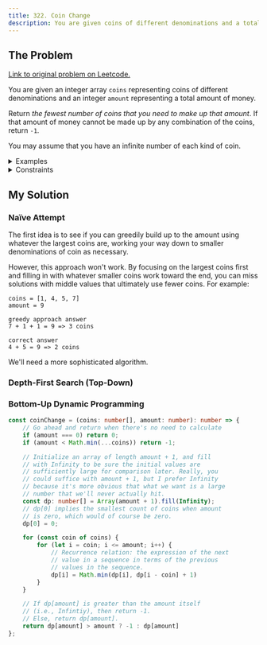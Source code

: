 ```yaml
---
title: 322. Coin Change
description: You are given coins of different denominations and a total amount of money. Return the fewest number of coins that you need to make up that amount.
---
```


## The Problem

[Link to original problem on Leetcode.](https://leetcode.com/problems/coin-change/)

You are given an integer array `coins` representing coins of different denominations and an integer `amount` representing a total amount of money.

Return _the fewest number of coins that you need to make up that amount_. If that amount of money cannot be made up by any combination of the coins, return `-1`.

You may assume that you have an infinite number of each kind of coin.

<details>
<summary>Examples</summary>

Example 1:

```
Input: coins = [1,2,5], amount = 11
Output: 3
Explanation: 11 = 5 + 5 + 1
```

Example 2:

```
Input: coins = [2], amount = 3
Output: -1
```

Example 3:

```
Input: coins = [1], amount = 0
Output: 0
```
</details>

<details>
<summary>Constraints</summary>


- 1 ≤ `coins.length` ≤ 12
- 1 ≤ `coins[i]` ≤ 2<sup>31 - 1</sup>
- 0 ≤ `amount` ≤ 10<sup>4</sup>
</details>

## My Solution

### Naïve Attempt

The first idea is to see if you can greedily build up to the amount using whatever the largest coins are, working your way down to smaller denominations of coin as necessary.

However, this approach won't work. By focusing on the largest coins first and filling in with whatever smaller coins work toward the end, you can miss solutions with middle values that ultimately use fewer coins. For example:

```
coins = [1, 4, 5, 7]
amount = 9

greedy approach answer
7 + 1 + 1 = 9 => 3 coins

correct answer
4 + 5 = 9 => 2 coins
```

We'll need a more sophisticated algorithm.

### Depth-First Search (Top-Down)



### Bottom-Up Dynamic Programming

```typescript
const coinChange = (coins: number[], amount: number): number => {
	// Go ahead and return when there's no need to calculate
	if (amount === 0) return 0;
	if (amount < Math.min(...coins)) return -1;

	// Initialize an array of length amount + 1, and fill
	// with Infinity to be sure the initial values are
	// sufficiently large for comparison later. Really, you
	// could suffice with amount + 1, but I prefer Infinity
	// because it's more obvious that what we want is a large
	// number that we'll never actually hit.
	const dp: number[] = Array(amount + 1).fill(Infinity);
	// dp[0] implies the smallest count of coins when amount
	// is zero, which would of course be zero.
	dp[0] = 0;

	for (const coin of coins) {
		for (let i = coin; i <= amount; i++) {
			// Recurrence relation: the expression of the next
			// value in a sequence in terms of the previous
			// values in the sequence.
			dp[i] = Math.min(dp[i], dp[i - coin] + 1)
		}
	}

	// If dp[amount] is greater than the amount itself
	// (i.e., Infintiy), then return -1.
	// Else, return dp[amount].
	return dp[amount] > amount ? -1 : dp[amount]
};
```